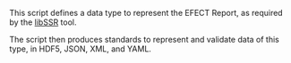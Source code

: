 This script defines a data type to represent the EFECT Report, as required by the [libSSR](https://github.com/tjsego/libSSR) tool.

The script then produces standards to represent and validate data of this type, in HDF5, JSON, XML, and YAML.
